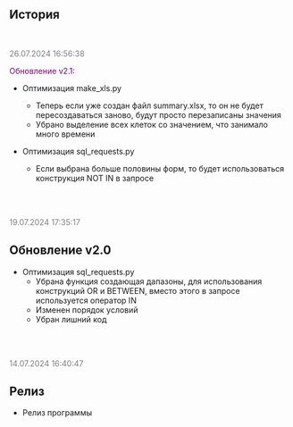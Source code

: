 


## История

<br>


<p style="color: gray;">26.07.2024 16:56:38</p>

<font color="purple">Обновление v2.1:</font>


- Оптимизация make_xls.py
  - Теперь если уже создан файл summary.xlsx, то он не будет пересоздаваться заново, будут просто перезаписаны значения 
  - Убрано выделение всех клеток со значением, что занимало много времени

- Оптимизация sql_requests.py
  - Если выбрана больше половины форм, то будет использоваться конструкция NOT IN в запросе

<br>
<br>


<p style="color: gray;">19.07.2024 17:35:17</p>

Обновление v2.0 
-

- Оптимизация sql_requests.py
  - Убрана функция создающая дапазоны, для использования конструкций OR и BETWEEN, вместо этого в запросе используется оператор IN
  - Изменен порядок условий
  - Убран лишний код

<br>
<br>


<p style="color: gray;">14.07.2024 16:40:47</p>

Релиз
-

- Релиз программы

